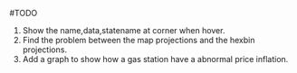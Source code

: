 #TODO
1. Show the name,data,statename at corner when hover. 
2. Find the problem between the map projections and the hexbin projections.
3. Add a graph to show how a gas station have a abnormal price inflation. 